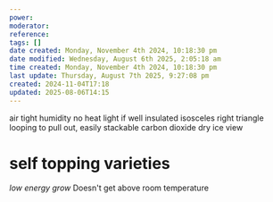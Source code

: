 ```yaml
---
power: 
moderator: 
reference: 
tags: []
date created: Monday, November 4th 2024, 10:18:30 pm
date modified: Wednesday, August 6th 2025, 2:05:18 am
time created: Monday, November 4th 2024, 10:18:30 pm
last update: Thursday, August 7th 2025, 9:27:08 pm
created: 2024-11-04T17:18
updated: 2025-08-06T14:15
---
```

air tight
humidity
no heat
light if well insulated
isosceles right triangle
looping to pull out, easily stackable
carbon dioxide dry ice
view


# self topping varieties

 
*low energy grow*
Doesn't get above room temperature